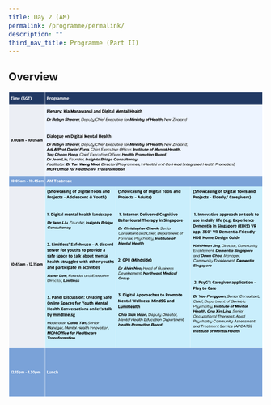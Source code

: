 ```yaml
---
title: Day 2 (AM)
permalink: /programme/permalink/
description: ""
third_nav_title: Programme (Part II)
---
```

## Overview
![](/images/day%202%20(am).png)